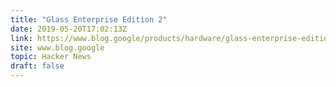 ```yaml
---
title: "Glass Enterprise Edition 2"
date: 2019-05-20T17:02:13Z
link: https://www.blog.google/products/hardware/glass-enterprise-edition-2/?utm_medium=RSS&utm_source=hune
site: www.blog.google
topic: Hacker News
draft: false
---
```

